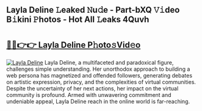 ## Layla Deline 𝙻eaked 𝙽u𝚍e - Part-bXQ 𝚅𝚒deo B𝚒kini 𝙿hotos - Hot All 𝙻eaks 4Quvh

# <h2><a href="http://ld421be.urlbe.top/?page=Layla+Deline">🔗🔗👉👉 Layla Deline P𝚑oto𝚜Vid𝚎o</a></h2>

[![Layla Deline](https://i.imgur.com/eBuTRDB.gif)](http://ld421be.urlbe.top/?page=Layla+Deline)
Layla Deline, a multifaceted and paradoxical figure, challenges simple understanding. Her unorthodox approach to building a web persona has magnetized and offended followers, generating debates on artistic expression, privacy, and the complexities of virtual communities. Despite the uncertainty of her next actions, her impact on the virtual community is profound. Armed with unwavering commitment and undeniable appeal, Layla Deline reach in the online world is far-reaching.
